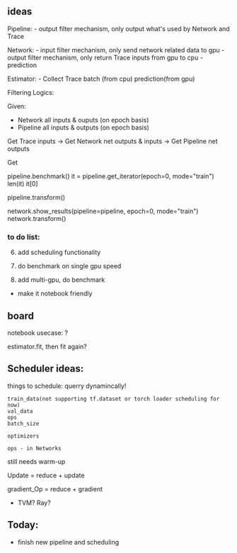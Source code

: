 ## ideas

Pipeline:
	- output filter mechanism, only output what's used by Network and Trace


Network:
	- input filter mechanism, only send network related data to gpu
	- output filter mechanism, only return Trace inputs from gpu to cpu - prediction

Estimator:
	- Collect Trace
	batch (from cpu) prediction(from gpu)



Filtering Logics:

Given: 
* Network all inputs & ouputs (on epoch basis)
* Pipeline all inputs & outputs (on epoch basis)

Get Trace inputs -> Get Network net outputs & inputs -> Get Pipeline net outputs

Get 


pipeline.benchmark()
it = pipeline.get_iterator(epoch=0, mode="train")
len(it)
it[0]

pipeline.transform()


network.show_results(pipeline=pipeline, epoch=0, mode="train")
network.transform()



### to do list:

6. add scheduling functionality

7. do benchmark on single gpu speed

8. add multi-gpu, do benchmark

* make it notebook friendly

## board

notebook usecase: ?

estimator.fit, then fit again?



## Scheduler ideas:

things to schedule: querry dynamincally!

    train_data(not supporting tf.dataset or torch loader scheduling for now)
    val_data
    ops
    batch_size

    optimizers

    ops - in Networks


still needs warm-up

 Update = reduce + update

 gradient_Op = reduce + gradient



* TVM? Ray?



## Today:
* finish new pipeline and scheduling
 


